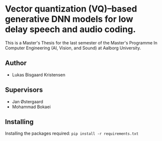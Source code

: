 # Vector quantization (VQ)–based generative DNN models for low delay speech and audio coding.
This is a Master's Thesis for the last semester of the Master's Programme In Computer Engineering (AI, Vision, and Sound) at Aalborg University.

## Author
- Lukas Bisgaard Kristensen

## Supervisors
- Jan Østergaard
- Mohammad Bokaei

## Installing

Installing the packages required:
```pip install -r requirements.txt```

